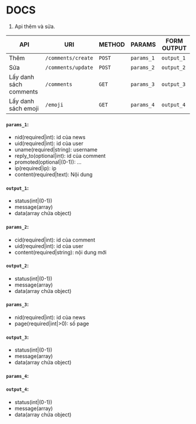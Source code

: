 # DOCS

1. Api thêm và sửa.

API | URI | METHOD | PARAMS | FORM OUTPUT |
--- | --- | --- | --- | --- |
Thêm | `/comments/create` | `POST` | `params_1` | `output_1` |
Sửa | `/comments/update` | `POST` | `params_2` | `output_2` |
Lấy danh sách comments| `/comments` | `GET` | `params_3` | `output_3` |
Lấy danh sách emoji| `/emoji` | `GET` | `params_4` | `output_4` |

#### `params_1`:

 - nid(required|int): id của news
 - uid(required|int): id của user
 - uname(required|string): username
 - reply_to(optional|int): id của comment
 - promoted(optional|(0-1)): ...
 - ip(required|ip): ip
 - content(required|text): Nội dung

#### `output_1`:
 - status(int|(0-1))
 - message(array)
 - data(array chứa object)

#### `params_2`:

 - cid(required|int): id của comment
 - uid(required|int): id của user
 - content(required|string): nội dung mới

#### `output_2`:
 - status(int|(0-1))
 - message(array)
 - data(array chứa object)

#### `params_3`:

 - nid(required|int): id của news
 - page(required|int|>0): số page 

#### `output_3`:
 - status(int|(0-1))
 - message(array)
 - data(array chứa object)

#### `params_4`:

#### `output_4`:
 - status(int|(0-1))
 - message(array)
 - data(array chứa object)